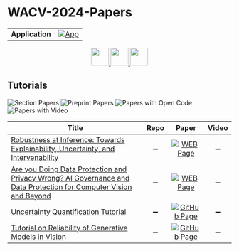 # WACV-2024-Papers

<table>
    <tr>
        <td><strong>Application</strong></td>
        <td>
            <a href="https://huggingface.co/spaces/DmitryRyumin/NewEraAI-Papers" style="float:left;">
                <img src="https://img.shields.io/badge/🤗-NewEraAI--Papers-FFD21F.svg" alt="App" />
            </a>
        </td>
    </tr>
</table>

<div align="center">
    <a href="https://github.com/DmitryRyumin/WACV-2024-Papers/blob/main/sections/virtual_augmented_reality.md">
        <img src="https://cdn.jsdelivr.net/gh/DmitryRyumin/NewEraAI-Papers@main/images/left.svg" width="40" alt="" />
    </a>
    <a href="https://github.com/DmitryRyumin/WACV-2024-Papers/">
        <img src="https://cdn.jsdelivr.net/gh/DmitryRyumin/NewEraAI-Papers@main/images/home.svg" width="40" alt="" />
    </a>
    <a href="https://github.com/DmitryRyumin/WACV-2024-Papers/blob/main/sections/w_cv_sd.md">
        <img src="https://cdn.jsdelivr.net/gh/DmitryRyumin/NewEraAI-Papers@main/images/right.svg" width="40" alt="" />
    </a>
</div>

## Tutorials

![Section Papers](https://img.shields.io/badge/Section%20Papers-0-42BA16) ![Preprint Papers](https://img.shields.io/badge/Preprint%20Papers-0-b31b1b) ![Papers with Open Code](https://img.shields.io/badge/Papers%20with%20Open%20Code-0-1D7FBF) ![Papers with Video](https://img.shields.io/badge/Papers%20with%20Video-0-FF0000)

| **Title** | **Repo** | **Paper** | **Video** |
|-----------|:--------:|:---------:|:---------:|
| [Robustness at Inference: Towards Explainability, Uncertainty, and Intervenability](https://alregib.ece.gatech.edu/wacv-2024-tutorial/) | :heavy_minus_sign: | [![WEB Page](https://img.shields.io/badge/WEB-Page-159957.svg)](https://alregib.ece.gatech.edu/wacv-2024-tutorial/) | :heavy_minus_sign: |
| [Are you Doing Data Protection and Privacy Wrong? AI Governance and Data Protection for Computer Vision and Beyond](https://www.worldprivacyforum.org/2023/12/wpf-modern-takes-on-privacy-in-computer-vision-systems/) | :heavy_minus_sign: | [![WEB Page](https://img.shields.io/badge/WEB-Page-159957.svg)](https://www.worldprivacyforum.org/2023/12/wpf-modern-takes-on-privacy-in-computer-vision-systems/) | :heavy_minus_sign: |
| [Uncertainty Quantification Tutorial](https://ensta-u2is.github.io/uqt/) | :heavy_minus_sign: | [![GitHub Page](https://img.shields.io/badge/GitHub-Page-159957.svg)](https://ensta-u2is.github.io/uqt/) | :heavy_minus_sign: |
| [Tutorial on Reliability of Generative Models in Vision](https://asu-apg.github.io/rgmv/) | :heavy_minus_sign: | [![GitHub Page](https://img.shields.io/badge/GitHub-Page-159957.svg)](https://asu-apg.github.io/rgmv/) | :heavy_minus_sign: |
